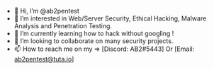- 👋 Hi, I’m @ab2pentest
- 👀 I’m interested in Web/Server Security, Ethical Hacking, Malware Analysis and Penetration Testing.
- 🌱 I’m currently learning how to hack without googling !
- 💞️ I’m looking to collaborate on many security projects.
- 📫 How to reach me on my => [Discord: AB2#5443] Or [Email: ab2pentest@tuta.io]

<!---
ab2pentest/ab2pentest is a ✨ special ✨ repository because its `README.md` (this file) appears on your GitHub profile.
You can click the Preview link to take a look at your changes.
--->
